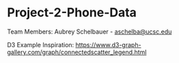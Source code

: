 # Project-2-Phone-Data
Team Members: Aubrey Schelbauer - aschelba@ucsc.edu

D3 Example Inspiration:
https://www.d3-graph-gallery.com/graph/connectedscatter_legend.html
